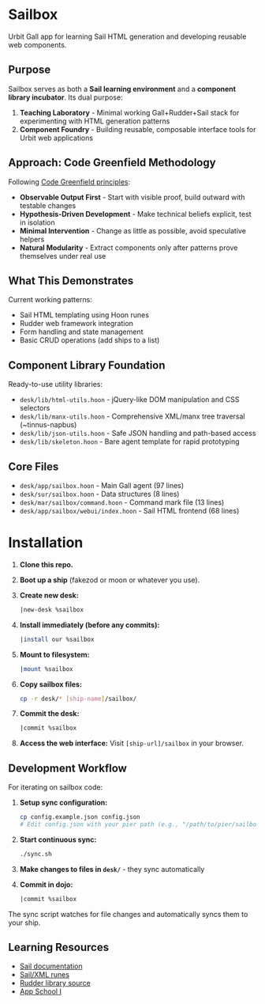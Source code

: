 # Sailbox

Urbit Gall app for learning Sail HTML generation and developing reusable web components.

## Purpose

Sailbox serves as both a **Sail learning environment** and a **component library incubator**. Its dual purpose:

1. **Teaching Laboratory** - Minimal working Gall+Rudder+Sail stack for experimenting with HTML generation patterns
2. **Component Foundry** - Building reusable, composable interface tools for Urbit web applications

## Approach: Code Greenfield Methodology

Following [Code Greenfield principles](https://github.com/anthropics/claude-protocol/blob/main/modes/code-greenfield.md):

- **Observable Output First** - Start with visible proof, build outward with testable changes
- **Hypothesis-Driven Development** - Make technical beliefs explicit, test in isolation
- **Minimal Intervention** - Change as little as possible, avoid speculative helpers
- **Natural Modularity** - Extract components only after patterns prove themselves under real use

## What This Demonstrates

Current working patterns:
- Sail HTML templating using Hoon runes
- Rudder web framework integration
- Form handling and state management
- Basic CRUD operations (add ships to a list)

## Component Library Foundation

Ready-to-use utility libraries:
- `desk/lib/html-utils.hoon` - jQuery-like DOM manipulation and CSS selectors
- `desk/lib/manx-utils.hoon` - Comprehensive XML/manx tree traversal (~tinnus-napbus)
- `desk/lib/json-utils.hoon` - Safe JSON handling and path-based access
- `desk/lib/skeleton.hoon` - Bare agent template for rapid prototyping

## Core Files

- `desk/app/sailbox.hoon` - Main Gall agent (97 lines)
- `desk/sur/sailbox.hoon` - Data structures (8 lines)
- `desk/mar/sailbox/command.hoon` - Command mark file (13 lines)
- `desk/app/sailbox/webui/index.hoon` - Sail HTML frontend (68 lines)

# Installation

1. **Clone this repo.**

2. **Boot up a ship** (fakezod or moon or whatever you use).

3. **Create new desk:**
   ```bash
   |new-desk %sailbox
   ```

4. **Install immediately (before any commits):**
   ```bash
   |install our %sailbox
   ```

5. **Mount to filesystem:**
   ```bash
   |mount %sailbox
   ```

6. **Copy sailbox files:**
   ```bash
   cp -r desk/* [ship-name]/sailbox/
   ```

7. **Commit the desk:**
   ```bash
   |commit %sailbox
   ```

8. **Access the web interface:** Visit `[ship-url]/sailbox` in your browser.

## Development Workflow

For iterating on sailbox code:

1. **Setup sync configuration:**
   ```bash
   cp config.example.json config.json
   # Edit config.json with your pier path (e.g., "/path/to/pier/sailbox/")
   ```

2. **Start continuous sync:**
   ```bash
   ./sync.sh
   ```

3. **Make changes to files in `desk/`** - they sync automatically

4. **Commit in dojo:**
   ```bash
   |commit %sailbox
   ```

The sync script watches for file changes and automatically syncs them to your ship.

## Learning Resources

- [Sail documentation](https://developers.urbit.org/guides/additional/sail)
- [Sail/XML runes](https://developers.urbit.org/reference/hoon/rune/mic)
- [Rudder library source](https://github.com/Fang-/suite/blob/11b505ef78a65512ed6ccc7ff77551188499d5b7/lib/rudder.hoon)
- [App School I](https://developers.urbit.org/guides/core/app-school)
